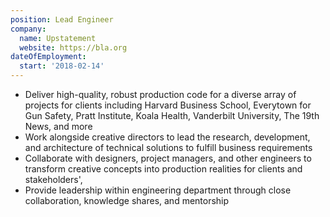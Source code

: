```yaml
---
position: Lead Engineer
company:
  name: Upstatement
  website: https://bla.org
dateOfEmployment:
  start: '2018-02-14'
---
```


- Deliver high-quality, robust production code for a diverse array of projects for clients including Harvard Business School, Everytown for Gun Safety, Pratt Institute, Koala Health, Vanderbilt University, The 19th News, and more
- Work alongside creative directors to lead the research, development, and architecture of technical solutions to fulfill business requirements
- Collaborate with designers, project managers, and other engineers to transform creative concepts into production realities for clients and stakeholders',
- Provide leadership within engineering department through close collaboration, knowledge shares, and mentorship
